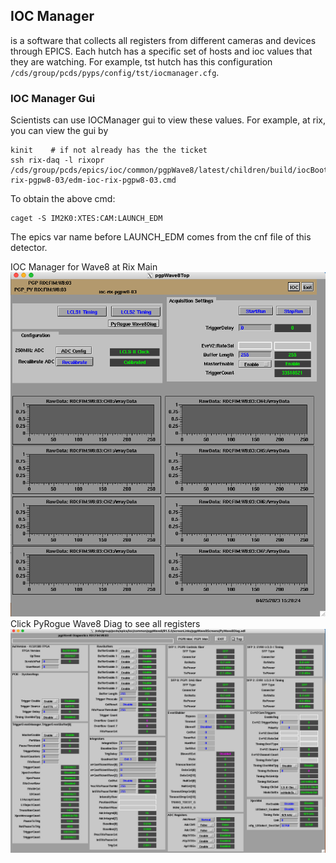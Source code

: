 ## IOC Manager 
is a software that collects all registers from different cameras and devices through EPICS. 
Each hutch has a specific set of hosts and ioc values that they are watching. 
For example, tst hutch has this configuration `/cds/group/pcds/pyps/config/tst/iocmanager.cfg`.  

### IOC Manager Gui
Scientists can use IOCManager gui to view these values. For example, at rix, you can view the gui by
```
kinit    # if not already has the the ticket
ssh rix-daq -l rixopr
/cds/group/pcds/epics/ioc/common/pgpWave8/latest/children/build/iocBoot/ioc-rix-pgpw8-03/edm-ioc-rix-pgpw8-03.cmd
```
To obtain the above cmd:
```
caget -S IM2K0:XTES:CAM:LAUNCH_EDM
```
The epics var name before LAUNCH_EDM comes from the cnf file of this detector.  

IOC Manager for Wave8 at Rix Main
![ins06_ioc_wave8_main](/psdaq/images/ins06_ioc_wave8_main.png)
Click PyRogue Wave8 Diag to see all registers
![ins06_ioc_wave8_registers](/psdaq/images/ins06_ioc_wave8_registers.png)
